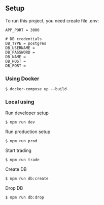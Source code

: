 ## Setup
To run this project, you need create file .env:

```
APP_PORT = 3000

# DB credentials
DB_TYPE = postgres
DB_USERNAME = 
DB_PASSWORD = 
DB_NAME = 
DB_HOST = 
DB_PORT = 
```

### Using Docker

```
$ docker-compose up --build
```

 ### Local using
 
 Run developer setup
```
$ npm run dev
```
  Run production setup
```
$ npm run prod
```
  Start trading
```
$ npm run trade
```
  Create DB
```
$ npm run db:create
```
  Drop DB
```
$ npm run db:drop
```

